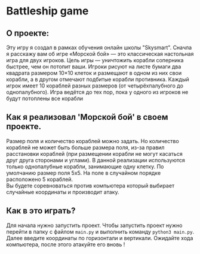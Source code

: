 # Battleship game
## О проекте:
Эту игру я создал в рамках обучения онлайн школы "Skysmart".
Сначла я расскажу вам об игре
«Морской бой» — это классическая настольная игра для двух игроков. Цель игры — уничтожить корабли соперника быстрее,
чем он потопит ваши. Игроки рисуют на листе бумаги два квадрата размером 10×10 клеток и размещают в одном из них свои
корабли, а в другом отмечают подбитые корабли противника. Каждый игрок имеет 10 кораблей разных размеров
(от четырёхпалубного до однопалубного). Игра ведётся до тех пор, пока у одного из игроков не будут потоплены все корабли
## Как я реализовал 'Морской бой' в своем проекте.
Размер поля и количество кораблей можно задать. Но количество кораблей не может быть больше размера поля, из-за правил расстановки кораблей (при размещении корабли не могут касаться друг друга сторонами и углами). 
В данной реализации используются только однопалубные корабли, занимающие одну клетку. По умолчанию размер поля 5x5. На поле в случайном порядке расположено 5 кораблей.  
Вы будете соревноваться против компьютера который выбирает случайные координаты и производит атаку.

## Как в это играть?
Для начала нужно запустить проект. Чтобы запустить проект нужно перейти в папку с файлом `main.py` и выполнить команду
`python3 main.py`.
Далее введите координаты по горизонтали и вертикали.
Ожидайте хода компьютера, после этого атакуйте его вновь !
 